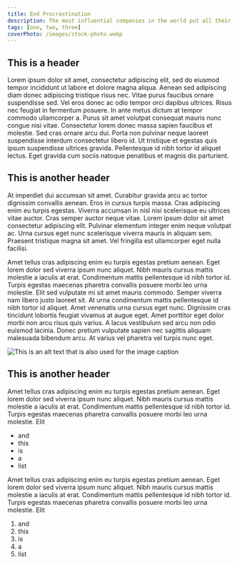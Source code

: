 ```yaml
---
title: End Procrastination
description: The most influential companies in the world put all their energy into getting us to click, react, and consume. If you work on a computer, procrastination awaits you everywhere, all the time. How do you beat it and get things done?
tags: [one, two, three]
coverPhoto: /images/stock-photo.webp
---
```


## This is a header

Lorem ipsum dolor sit amet, consectetur adipiscing elit, sed do eiusmod tempor incididunt ut labore et dolore magna aliqua. Aenean sed adipiscing diam donec adipiscing tristique risus nec. Vitae purus faucibus ornare suspendisse sed. Vel eros donec ac odio tempor orci dapibus ultrices. Risus nec feugiat in fermentum posuere. In ante metus dictum at tempor commodo ullamcorper a. Purus sit amet volutpat consequat mauris nunc congue nisi vitae. Consectetur lorem donec massa sapien faucibus et molestie. Sed cras ornare arcu dui. Porta non pulvinar neque laoreet suspendisse interdum consectetur libero id. Ut tristique et egestas quis ipsum suspendisse ultrices gravida. Pellentesque id nibh tortor id aliquet lectus. Eget gravida cum sociis natoque penatibus et magnis dis parturient.

## This is another header

At imperdiet dui accumsan sit amet. Curabitur gravida arcu ac tortor dignissim convallis aenean. Eros in cursus turpis massa. Cras adipiscing enim eu turpis egestas. Viverra accumsan in nisl nisi scelerisque eu ultrices vitae auctor. Cras semper auctor neque vitae. Lorem ipsum dolor sit amet consectetur adipiscing elit. Pulvinar elementum integer enim neque volutpat ac. Urna cursus eget nunc scelerisque viverra mauris in aliquam sem. Praesent tristique magna sit amet. Vel fringilla est ullamcorper eget nulla facilisi.

Amet tellus cras adipiscing enim eu turpis egestas pretium aenean. Eget lorem dolor sed viverra ipsum nunc aliquet. Nibh mauris cursus mattis molestie a iaculis at erat. Condimentum mattis pellentesque id nibh tortor id. Turpis egestas maecenas pharetra convallis posuere morbi leo urna molestie. Elit sed vulputate mi sit amet mauris commodo. Semper viverra nam libero justo laoreet sit. At urna condimentum mattis pellentesque id nibh tortor id aliquet. Amet venenatis urna cursus eget nunc. Dignissim cras tincidunt lobortis feugiat vivamus at augue eget. Amet porttitor eget dolor morbi non arcu risus quis varius. A lacus vestibulum sed arcu non odio euismod lacinia. Donec pretium vulputate sapien nec sagittis aliquam malesuada bibendum arcu. At varius vel pharetra vel turpis nunc eget.

![This is an alt text that is also used for the image caption](/images/avatar.jpg)

## This is another header

Amet tellus cras adipiscing enim eu turpis egestas pretium aenean. Eget lorem dolor sed viverra ipsum nunc aliquet. Nibh mauris cursus mattis molestie a iaculis at erat. Condimentum mattis pellentesque id nibh tortor id. Turpis egestas maecenas pharetra convallis posuere morbi leo urna molestie. Elit

- and
- this
- is
- a
- list

Amet tellus cras adipiscing enim eu turpis egestas pretium aenean. Eget lorem dolor sed viverra ipsum nunc aliquet. Nibh mauris cursus mattis molestie a iaculis at erat. Condimentum mattis pellentesque id nibh tortor id. Turpis egestas maecenas pharetra convallis posuere morbi leo urna molestie. Elit

1. and
1. this
1. is
1. a
1. list
